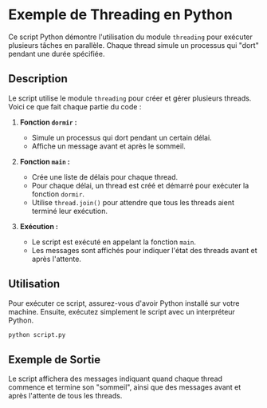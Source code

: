 # Exemple de Threading en Python

Ce script Python démontre l'utilisation du module `threading` pour exécuter plusieurs tâches en parallèle. Chaque thread simule un processus qui "dort" pendant une durée spécifiée.

## Description

Le script utilise le module `threading` pour créer et gérer plusieurs threads. Voici ce que fait chaque partie du code :

1. **Fonction `dormir` :**
   - Simule un processus qui dort pendant un certain délai.
   - Affiche un message avant et après le sommeil.

2. **Fonction `main` :**
   - Crée une liste de délais pour chaque thread.
   - Pour chaque délai, un thread est créé et démarré pour exécuter la fonction `dormir`.
   - Utilise `thread.join()` pour attendre que tous les threads aient terminé leur exécution.

3. **Exécution :**
   - Le script est exécuté en appelant la fonction `main`.
   - Les messages sont affichés pour indiquer l'état des threads avant et après l'attente.

## Utilisation

Pour exécuter ce script, assurez-vous d'avoir Python installé sur votre machine. Ensuite, exécutez simplement le script avec un interpréteur Python.

```bash
python script.py
```

## Exemple de Sortie

Le script affichera des messages indiquant quand chaque thread commence et termine son "sommeil", ainsi que des messages avant et après l'attente de tous les threads.

